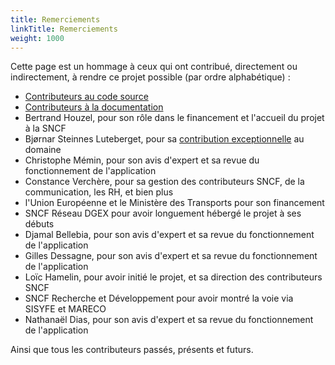 ```yaml
---
title: Remerciements
linkTitle: Remerciements
weight: 1000
---
```


Cette page est un hommage à ceux qui ont contribué, directement ou indirectement,
à rendre ce projet possible (par ordre alphabétique) :
 - [Contributeurs au code source](https://github.com/DGEXSolutions/osrd/graphs/contributors)
 - [Contributeurs à la documentation](https://github.com/DGEXSolutions/osrd-website/graphs/contributors)
 - Bertrand Houzel, pour son rôle dans le financement et l'accueil du projet à la SNCF
 - Bjørnar Steinnes Luteberget, pour sa [contribution exceptionnelle](https://github.com/luteberget) au domaine
 - Christophe Mémin, pour son avis d'expert et sa revue du fonctionnement de l'application
 - Constance Verchère, pour sa gestion des contributeurs SNCF, de la communication, les RH, et bien plus
 - l'Union Européenne et le Ministère des Transports pour son financement
 - SNCF Réseau DGEX pour avoir longuement hébergé le projet à ses débuts
 - Djamal Bellebia, pour son avis d'expert et sa revue du fonctionnement de l'application
 - Gilles Dessagne, pour son avis d'expert et sa revue du fonctionnement de l'application
 - Loïc Hamelin, pour avoir initié le projet, et sa direction des contributeurs SNCF
 - SNCF Recherche et Développement pour avoir montré la voie via SISYFE et MARECO
 - Nathanaël Dias, pour son avis d'expert et sa revue du fonctionnement de l'application

Ainsi que tous les contributeurs passés, présents et futurs.
